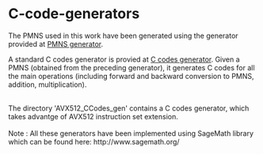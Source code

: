 # C-code-generators

The PMNS used in this work have been generated using the generator provided at [PMNS generator](https://github.com/arithPMNS/low_memory_efficient_PMNS/tree/main/pmns_generator). 

A standard C codes generator is provied at [C codes generator](https://github.com/arithPMNS/low_memory_efficient_PMNS/tree/main/C_codes_generator). Given a PMNS  (obtained from the preceding generator), it generates C codes for all the main operations (including forward and backward conversion to PMNS, addition, multiplication).

<br />
The directory 'AVX512_CCodes_gen' contains a C codes generator, which takes advantge of AVX512 instruction set extension.

<br />
<br />
Note : All these generators have been implemented using SageMath library which can be found here: http://www.sagemath.org/
